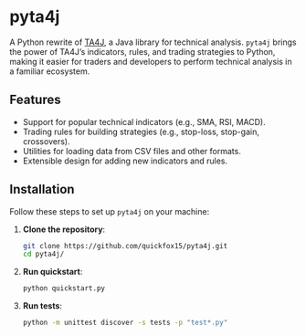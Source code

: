 # pyta4j

A Python rewrite of [TA4J](https://github.com/ta4j/ta4j), a Java library for technical analysis. `pyta4j` brings the power of TA4J’s indicators, rules, and trading strategies to Python, making it easier for traders and developers to perform technical analysis in a familiar ecosystem.

## Features

- Support for popular technical indicators (e.g., SMA, RSI, MACD).
- Trading rules for building strategies (e.g., stop-loss, stop-gain, crossovers).
- Utilities for loading data from CSV files and other formats.
- Extensible design for adding new indicators and rules.

## Installation

Follow these steps to set up `pyta4j` on your machine:

1. **Clone the repository**:
   ```bash
   git clone https://github.com/quickfox15/pyta4j.git
   cd pyta4j/

2. **Run quickstart**:
   ```bash
   python quickstart.py

3. **Run tests**:
   ```bash
   python -m unittest discover -s tests -p "test*.py"

